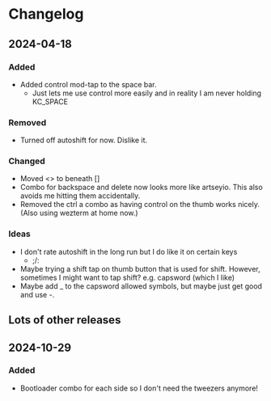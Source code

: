 # Changelog

## 2024-04-18

### Added
- Added control mod-tap to the space bar.
    - Just lets me use control more easily and in reality I am never holding KC_SPACE

### Removed
- Turned off autoshift for now. Dislike it.

### Changed
- Moved <> to beneath []
- Combo for backspace and delete now looks more like artseyio. This also avoids me hitting them accidentally.
- Removed the ctrl a combo as having control on the thumb works nicely. (Also using wezterm at home now.)

### Ideas
- I don't rate autoshift in the long run but I do like it on certain keys
    - ;/:
- Maybe trying a shift tap on thumb button that is used for shift. However, sometimes I might want to tap shift? e.g. capsword (which I like)
- Maybe add _ to the capsword allowed symbols, but maybe just get good and use -.


## Lots of other releases

## 2024-10-29

### Added
- Bootloader combo for each side so I don't need the tweezers anymore!
